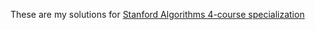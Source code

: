 These are my solutions for [Stanford Algorithms 4-course specialization](https://www.coursera.org/specializations/algorithms)
